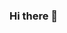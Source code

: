 ### Hi there 👋

<!--
개인 홈페이지
 - [jakejoo.com](https://jakejoo.com)

웹 디자인 도구 Framer 따라잡기
 - [framer.jakejoo.com](https://framer.jakejoo.com)

디지털노마드들의 이야기
 - [tralog.world](https://tralog.world)

디지털노마드들을 위한 나라, 도시, 코워킹스페이스, 카페, 숙박 정보 (셋팅중)
 - [trabee.world](https://trabee.world)
-->

<!--
I'm working on a template recently. 👨🏻‍💻

These are projects to bring and write at any time when I'm working on a side project, study and test. 🚀

Anyone can use these projects and suggest features. 🤗

`Using SSR and Graphql`

The project provides information about countries, cities, and places for digital nomads.

- [Design System](https://github.com/trabeeteam/trabee-ui)
- [Front End](https://github.com/trabeeteam/trabee-web)
- [Back End](https://github.com/trabeeteam/trabee-api)

`Using SPA and REST API`

This project is based on digital nomad's stories and topics.

- [Front End](https://github.com/tralogteam/tralog-web)
- [Back End](https://github.com/tralogteam/tralog-api)

-->

<!--
**gjjoo/gjjoo** is a ✨ _special_ ✨ repository because its `README.md` (this file) appears on your GitHub profile.

Here are some ideas to get you started:

- 🔭 I’m currently working on ...
- 🌱 I’m currently learning ...
- 👯 I’m looking to collaborate on ...
- 🤔 I’m looking for help with ...
- 💬 Ask me about ...
- 📫 How to reach me: ...
- 😄 Pronouns: ...
- ⚡ Fun fact: ...
-->
